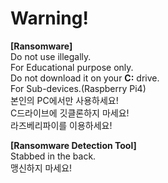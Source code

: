 # Warning!  
__[Ransomware]__  
Do not use illegally.  
For Educational purpose only.  
Do not download it on your __C:__ drive.  
For Sub-devices.(Raspberry Pi4)  
본인의 PC에서만 사용하세요!  
C드라이브에 깃클론하지 마세요!  
라즈베리파이를 이용하세요!  
  
__[Ransomware Detection Tool]__  
Stabbed in the back.  
맹신하지 마세요!  

